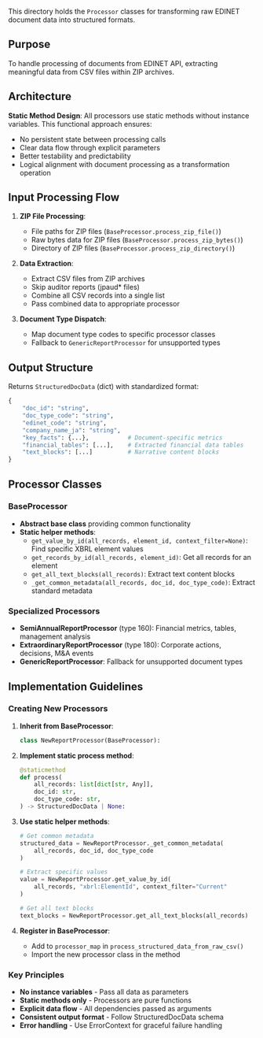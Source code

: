 This directory holds the `Processor` classes for transforming raw EDINET document data into structured formats.

## Purpose
To handle processing of documents from EDINET API, extracting meaningful data from CSV files within ZIP archives.

## Architecture

**Static Method Design**: All processors use static methods without instance variables. This functional approach ensures:
- No persistent state between processing calls
- Clear data flow through explicit parameters
- Better testability and predictability
- Logical alignment with document processing as a transformation operation

## Input Processing Flow

1. **ZIP File Processing**: 
   - File paths for ZIP files (`BaseProcessor.process_zip_file()`)
   - Raw bytes data for ZIP files (`BaseProcessor.process_zip_bytes()`)
   - Directory of ZIP files (`BaseProcessor.process_zip_directory()`)

2. **Data Extraction**:
   - Extract CSV files from ZIP archives
   - Skip auditor reports (jpaud* files)
   - Combine all CSV records into a single list
   - Pass combined data to appropriate processor

3. **Document Type Dispatch**:
   - Map document type codes to specific processor classes
   - Fallback to `GenericReportProcessor` for unsupported types

## Output Structure

Returns `StructuredDocData` (dict) with standardized format:
```python
{
    "doc_id": "string",
    "doc_type_code": "string", 
    "edinet_code": "string",
    "company_name_ja": "string",
    "key_facts": {...},           # Document-specific metrics
    "financial_tables": [...],    # Extracted financial data tables
    "text_blocks": [...]          # Narrative content blocks
}
```

## Processor Classes

### BaseProcessor
- **Abstract base class** providing common functionality
- **Static helper methods**:
  - `get_value_by_id(all_records, element_id, context_filter=None)`: Find specific XBRL element values
  - `get_records_by_id(all_records, element_id)`: Get all records for an element
  - `get_all_text_blocks(all_records)`: Extract text content blocks
  - `_get_common_metadata(all_records, doc_id, doc_type_code)`: Extract standard metadata

### Specialized Processors
- **SemiAnnualReportProcessor** (type 160): Financial metrics, tables, management analysis
- **ExtraordinaryReportProcessor** (type 180): Corporate actions, decisions, M&A events  
- **GenericReportProcessor**: Fallback for unsupported document types

## Implementation Guidelines

### Creating New Processors

1. **Inherit from BaseProcessor**:
   ```python
   class NewReportProcessor(BaseProcessor):
   ```

2. **Implement static process method**:
   ```python
   @staticmethod
   def process(
       all_records: list[dict[str, Any]],
       doc_id: str,
       doc_type_code: str,
   ) -> StructuredDocData | None:
   ```

3. **Use static helper methods**:
   ```python
   # Get common metadata
   structured_data = NewReportProcessor._get_common_metadata(
       all_records, doc_id, doc_type_code
   )
   
   # Extract specific values
   value = NewReportProcessor.get_value_by_id(
       all_records, "xbrl:ElementId", context_filter="Current"
   )
   
   # Get all text blocks
   text_blocks = NewReportProcessor.get_all_text_blocks(all_records)
   ```

4. **Register in BaseProcessor**:
   - Add to `processor_map` in `process_structured_data_from_raw_csv()`
   - Import the new processor class in the method

### Key Principles
- **No instance variables** - Pass all data as parameters
- **Static methods only** - Processors are pure functions
- **Explicit data flow** - All dependencies passed as arguments
- **Consistent output format** - Follow StructuredDocData schema
- **Error handling** - Use ErrorContext for graceful failure handling